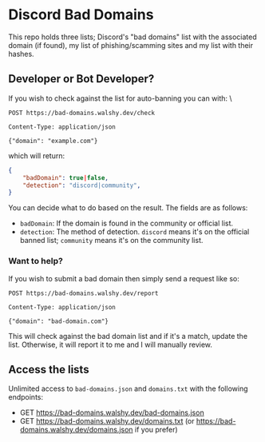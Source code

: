 # Discord Bad Domains

This repo holds three lists; Discord's "bad domains" list with the associated domain (if found), my list of phishing/scamming sites and my list with their hashes.

## Developer or Bot Developer?
If you wish to check against the list for auto-banning you can with: \
```
POST https://bad-domains.walshy.dev/check

Content-Type: application/json

{"domain": "example.com"}
```

which will return:
```json
{
    "badDomain": true|false,
    "detection": "discord|community",
}
```

You can decide what to do based on the result. The fields are as follows:
* `badDomain`: If the domain is found in the community or official list.
* `detection`: The method of detection. `discord` means it's on the official banned list; `community` means it's on the community list.

### Want to help?
If you wish to submit a bad domain then simply send a request like so:

```
POST https://bad-domains.walshy.dev/report

Content-Type: application/json

{"domain": "bad-domain.com"}
```

This will check against the bad domain list and if it's a match, update the list. Otherwise, it will report it to me and I will manually review.

## Access the lists
Unlimited access to `bad-domains.json` and `domains.txt` with the following endpoints:

* GET https://bad-domains.walshy.dev/bad-domains.json
* GET https://bad-domains.walshy.dev/domains.txt (or https://bad-domains.walshy.dev/domains.json if you prefer)